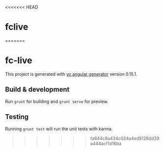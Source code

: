 <<<<<<< HEAD
# fclive
=======
# fc-live

This project is generated with [yo angular generator](https://github.com/yeoman/generator-angular)
version 0.15.1.

## Build & development

Run `grunt` for building and `grunt serve` for preview.

## Testing

Running `grunt test` will run the unit tests with karma.
>>>>>>> fa644c8a434c024a4ed9128dd39a444acf1d16ba

